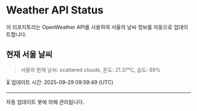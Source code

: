 
# Weather API Status

이 리포지토리는 OpenWeather API를 사용하여 서울의 날씨 정보를 자동으로 업데이트합니다.

## 현재 서울 날씨
> 서울의 현재 날씨: scattered clouds, 온도: 21.37°C, 습도: 69%

⏳ 업데이트 시간: 2025-09-29 09:59:49 (UTC)

---
자동 업데이트 봇에 의해 관리됩니다.
